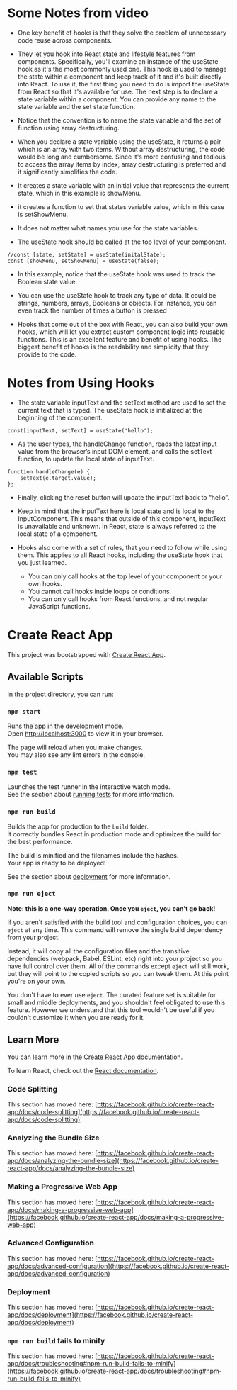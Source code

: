 # Some Notes from video

- One key benefit of hooks is that they solve the problem of unnecessary code reuse across components.

- They let you hook into React state and lifestyle features from components.
Specifically, you'll examine an instance of the useState hook as it's the most commonly used one. This hook is used to manage the state within a component and keep track of it and it's built directly into React. To use it, the first thing you need to do is import the useState from React so that it's available for use. The next step is to declare a state variable within a component. You can provide any name to the state variable and the set state function.

- Notice that the convention is to name the state variable and the set of function using array destructuring.

- When you declare a state variable using the useState, it returns a pair which is an array with two items. Without array destructuring, the code would be long and cumbersome. Since it's more confusing and tedious to access the array items by index, array destructuring is preferred and it significantly simplifies the code.

- It creates a state variable with an initial value that represents the current state, which in this example is showMenu.

- it creates a function to set that states variable value, which in this case is setShowMenu.

- It does not matter what names you use for the state variables.

- The useState hook should be called at the top level of your component.
``` React
//const [state, setState] = useState(initalState);
const [showMenu, setShowMenu] = useState(false);
```

- In this example, notice that the useState hook was used to track the Boolean state value.

- You can use the useState hook to track any type of data. It could be strings, numbers, arrays, Booleans or objects. For instance, you can even track the number of times a button is pressed

- Hooks that come out of the box with React, you can also build your own hooks, which will let you extract custom component logic into reusable functions. This is an excellent feature and benefit of using hooks. The biggest benefit of hooks is the readability and simplicity that they provide to the code.

# Notes from Using Hooks
- The state variable inputText and the setText method are used to set the current text that is typed. The useState hook is initialized at the beginning of the component.
```React
const[inputText, setText] = useState('hello');
```
- As the user types, the handleChange function, reads the latest input value from the browser’s input DOM element, and calls the setText function, to update the local state of inputText.
```React
function handleChange(e) {
    setText(e.target.value);
};
```
- Finally, clicking the reset button will update the inputText back to “hello”. 

- Keep in mind that the inputText here is local state and is local to the InputComponent. This means that outside of this component, inputText is unavailable and unknown. In React, state is always referred to the local state of a component.

- Hooks also come with a set of rules, that you need to follow while using them. This applies to all React hooks, including the useState hook that you just learned.
    * You can only call hooks at the top level of your component or your own hooks. 
    * You cannot call hooks inside loops or conditions. 
    * You can only call hooks from React functions, and not regular JavaScript functions. 




# Create React App

This project was bootstrapped with [Create React App](https://github.com/facebook/create-react-app).

## Available Scripts

In the project directory, you can run:

### `npm start`

Runs the app in the development mode.\
Open [http://localhost:3000](http://localhost:3000) to view it in your browser.

The page will reload when you make changes.\
You may also see any lint errors in the console.

### `npm test`

Launches the test runner in the interactive watch mode.\
See the section about [running tests](https://facebook.github.io/create-react-app/docs/running-tests) for more information.

### `npm run build`

Builds the app for production to the `build` folder.\
It correctly bundles React in production mode and optimizes the build for the best performance.

The build is minified and the filenames include the hashes.\
Your app is ready to be deployed!

See the section about [deployment](https://facebook.github.io/create-react-app/docs/deployment) for more information.

### `npm run eject`

**Note: this is a one-way operation. Once you `eject`, you can't go back!**

If you aren't satisfied with the build tool and configuration choices, you can `eject` at any time. This command will remove the single build dependency from your project.

Instead, it will copy all the configuration files and the transitive dependencies (webpack, Babel, ESLint, etc) right into your project so you have full control over them. All of the commands except `eject` will still work, but they will point to the copied scripts so you can tweak them. At this point you're on your own.

You don't have to ever use `eject`. The curated feature set is suitable for small and middle deployments, and you shouldn't feel obligated to use this feature. However we understand that this tool wouldn't be useful if you couldn't customize it when you are ready for it.

## Learn More

You can learn more in the [Create React App documentation](https://facebook.github.io/create-react-app/docs/getting-started).

To learn React, check out the [React documentation](https://reactjs.org/).

### Code Splitting

This section has moved here: [https://facebook.github.io/create-react-app/docs/code-splitting](https://facebook.github.io/create-react-app/docs/code-splitting)

### Analyzing the Bundle Size

This section has moved here: [https://facebook.github.io/create-react-app/docs/analyzing-the-bundle-size](https://facebook.github.io/create-react-app/docs/analyzing-the-bundle-size)

### Making a Progressive Web App

This section has moved here: [https://facebook.github.io/create-react-app/docs/making-a-progressive-web-app](https://facebook.github.io/create-react-app/docs/making-a-progressive-web-app)

### Advanced Configuration

This section has moved here: [https://facebook.github.io/create-react-app/docs/advanced-configuration](https://facebook.github.io/create-react-app/docs/advanced-configuration)

### Deployment

This section has moved here: [https://facebook.github.io/create-react-app/docs/deployment](https://facebook.github.io/create-react-app/docs/deployment)

### `npm run build` fails to minify

This section has moved here: [https://facebook.github.io/create-react-app/docs/troubleshooting#npm-run-build-fails-to-minify](https://facebook.github.io/create-react-app/docs/troubleshooting#npm-run-build-fails-to-minify)
